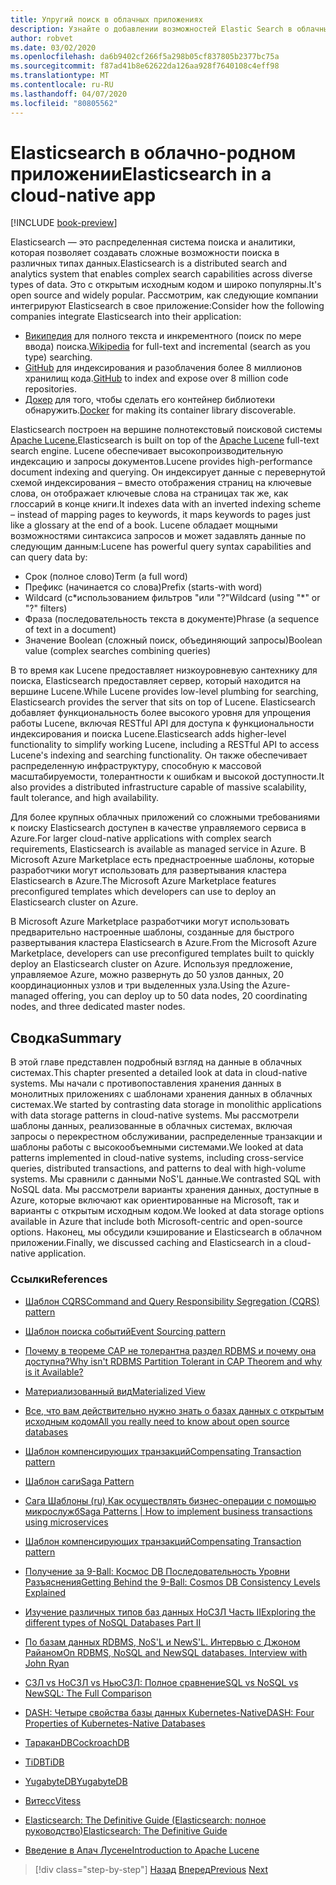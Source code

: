 ```yaml
---
title: Упругий поиск в облачных приложениях
description: Узнайте о добавлении возможностей Elastic Search в облачные приложения.
author: robvet
ms.date: 03/02/2020
ms.openlocfilehash: da6b9402cf266f5a298b05cf837805b2377bc75a
ms.sourcegitcommit: f87ad41b8e62622da126aa928f7640108c4eff98
ms.translationtype: MT
ms.contentlocale: ru-RU
ms.lasthandoff: 04/07/2020
ms.locfileid: "80805562"
---
```

# <a name="elasticsearch-in-a-cloud-native-app"></a><span data-ttu-id="b153b-103">Elasticsearch в облачно-родном приложении</span><span class="sxs-lookup"><span data-stu-id="b153b-103">Elasticsearch in a cloud-native app</span></span>

[!INCLUDE [book-preview](../../../includes/book-preview.md)]

<span data-ttu-id="b153b-104">Elasticsearch — это распределенная система поиска и аналитики, которая позволяет создавать сложные возможности поиска в различных типах данных.</span><span class="sxs-lookup"><span data-stu-id="b153b-104">Elasticsearch is a distributed search and analytics system that enables complex search capabilities across diverse types of data.</span></span> <span data-ttu-id="b153b-105">Это с открытым исходным кодом и широко популярны.</span><span class="sxs-lookup"><span data-stu-id="b153b-105">It's open source and widely popular.</span></span> <span data-ttu-id="b153b-106">Рассмотрим, как следующие компании интегрируют Elasticsearch в свое приложение:</span><span class="sxs-lookup"><span data-stu-id="b153b-106">Consider how the following companies integrate Elasticsearch into their application:</span></span>

- <span data-ttu-id="b153b-107">[Википедия](https://blog.wikimedia.org/2014/01/06/wikimedia-moving-to-elasticsearch/) для полного текста и инкрементного (поиск по мере ввода) поиска.</span><span class="sxs-lookup"><span data-stu-id="b153b-107">[Wikipedia](https://blog.wikimedia.org/2014/01/06/wikimedia-moving-to-elasticsearch/) for full-text and incremental (search as you type) searching.</span></span>
- <span data-ttu-id="b153b-108">[GitHub](https://www.elastic.co/customers/github) для индексирования и разоблачения более 8 миллионов хранилищ кода.</span><span class="sxs-lookup"><span data-stu-id="b153b-108">[GitHub](https://www.elastic.co/customers/github) to index and expose over 8 million code repositories.</span></span>  
- <span data-ttu-id="b153b-109">[Докер](https://www.elastic.co/customers/docker) для того, чтобы сделать его контейнер библиотеки обнаружить.</span><span class="sxs-lookup"><span data-stu-id="b153b-109">[Docker](https://www.elastic.co/customers/docker) for making its container library discoverable.</span></span>

<span data-ttu-id="b153b-110">Elasticsearch построен на вершине полнотекстовый поисковой системы [Apache Lucene.](https://lucene.apache.org/core/)</span><span class="sxs-lookup"><span data-stu-id="b153b-110">Elasticsearch is built on top of the [Apache Lucene](https://lucene.apache.org/core/) full-text search engine.</span></span> <span data-ttu-id="b153b-111">Lucene обеспечивает высокопроизводительную индексацию и запросы документов.</span><span class="sxs-lookup"><span data-stu-id="b153b-111">Lucene provides high-performance document indexing and querying.</span></span> <span data-ttu-id="b153b-112">Он индексирует данные с перевернутой схемой индексирования – вместо отображения страниц на ключевые слова, он отображает ключевые слова на страницах так же, как глоссарий в конце книги.</span><span class="sxs-lookup"><span data-stu-id="b153b-112">It indexes data with an inverted indexing scheme – instead of mapping pages to keywords, it maps keywords to pages just like a glossary at the end of a book.</span></span> <span data-ttu-id="b153b-113">Lucene обладает мощными возможностями синтаксиса запросов и может задавлять данные по следующим данным:</span><span class="sxs-lookup"><span data-stu-id="b153b-113">Lucene has powerful query syntax capabilities and can query data by:</span></span>

- <span data-ttu-id="b153b-114">Срок (полное слово)</span><span class="sxs-lookup"><span data-stu-id="b153b-114">Term (a full word)</span></span>
- <span data-ttu-id="b153b-115">Префикс (начинается со слова)</span><span class="sxs-lookup"><span data-stu-id="b153b-115">Prefix (starts-with word)</span></span>
- <span data-ttu-id="b153b-116">Wildcard (с\*использованием фильтров "или "?"</span><span class="sxs-lookup"><span data-stu-id="b153b-116">Wildcard (using "\*" or "?" filters)</span></span>
- <span data-ttu-id="b153b-117">Фраза (последовательность текста в документе)</span><span class="sxs-lookup"><span data-stu-id="b153b-117">Phrase (a sequence of text in a document)</span></span>
- <span data-ttu-id="b153b-118">Значение Boolean (сложный поиск, объединяющий запросы)</span><span class="sxs-lookup"><span data-stu-id="b153b-118">Boolean value (complex searches combining queries)</span></span>

<span data-ttu-id="b153b-119">В то время как Lucene предоставляет низкоуровневую сантехнику для поиска, Elasticsearch предоставляет сервер, который находится на вершине Lucene.</span><span class="sxs-lookup"><span data-stu-id="b153b-119">While Lucene provides low-level plumbing for searching, Elasticsearch provides the server that sits on top of Lucene.</span></span> <span data-ttu-id="b153b-120">Elasticsearch добавляет функциональность более высокого уровня для упрощения работы Lucene, включая RESTful API для доступа к функциональности индексирования и поиска Lucene.</span><span class="sxs-lookup"><span data-stu-id="b153b-120">Elasticsearch adds higher-level functionality to simplify working Lucene, including a RESTful API to access Lucene's indexing and searching functionality.</span></span> <span data-ttu-id="b153b-121">Он также обеспечивает распределенную инфраструктуру, способную к массовой масштабируемости, толерантности к ошибкам и высокой доступности.</span><span class="sxs-lookup"><span data-stu-id="b153b-121">It also provides a distributed infrastructure capable of massive scalability, fault tolerance, and high availability.</span></span>

<span data-ttu-id="b153b-122">Для более крупных облачных приложений со сложными требованиями к поиску Elasticsearch доступен в качестве управляемого сервиса в Azure.</span><span class="sxs-lookup"><span data-stu-id="b153b-122">For larger cloud-native applications with complex search requirements, Elasticsearch is available as managed service in Azure.</span></span> <span data-ttu-id="b153b-123">В Microsoft Azure Marketplace есть преднастроенные шаблоны, которые разработчики могут использовать для развертывания кластера Elasticsearch в Azure.</span><span class="sxs-lookup"><span data-stu-id="b153b-123">The Microsoft Azure Marketplace features preconfigured templates which developers can use to deploy an Elasticsearch cluster on Azure.</span></span>

<span data-ttu-id="b153b-124">В Microsoft Azure Marketplace разработчики могут использовать предварительно настроенные шаблоны, созданные для быстрого развертывания кластера Elasticsearch в Azure.</span><span class="sxs-lookup"><span data-stu-id="b153b-124">From the Microsoft Azure Marketplace, developers can use preconfigured templates built to quickly deploy an Elasticsearch cluster on Azure.</span></span> <span data-ttu-id="b153b-125">Используя предложение, управляемое Azure, можно развернуть до 50 узлов данных, 20 координационных узлов и три выделенных узла.</span><span class="sxs-lookup"><span data-stu-id="b153b-125">Using the Azure-managed offering, you can deploy up to 50 data nodes, 20 coordinating nodes, and three dedicated master nodes.</span></span>

## <a name="summary"></a><span data-ttu-id="b153b-126">Сводка</span><span class="sxs-lookup"><span data-stu-id="b153b-126">Summary</span></span>

<span data-ttu-id="b153b-127">В этой главе представлен подробный взгляд на данные в облачных системах.</span><span class="sxs-lookup"><span data-stu-id="b153b-127">This chapter presented a detailed look at data in cloud-native systems.</span></span> <span data-ttu-id="b153b-128">Мы начали с противопоставления хранения данных в монолитных приложениях с шаблонами хранения данных в облачных системах.</span><span class="sxs-lookup"><span data-stu-id="b153b-128">We started by contrasting data storage in monolithic applications with data storage patterns in cloud-native systems.</span></span> <span data-ttu-id="b153b-129">Мы рассмотрели шаблоны данных, реализованные в облачных системах, включая запросы о перекрестном обслуживании, распределенные транзакции и шаблоны работы с высокообъемными системами.</span><span class="sxs-lookup"><span data-stu-id="b153b-129">We looked at data patterns implemented in cloud-native systems, including cross-service queries, distributed transactions, and patterns to deal with high-volume systems.</span></span> <span data-ttu-id="b153b-130">Мы сравнили с данными NoS'L данные.</span><span class="sxs-lookup"><span data-stu-id="b153b-130">We contrasted SQL with NoSQL data.</span></span> <span data-ttu-id="b153b-131">Мы рассмотрели варианты хранения данных, доступные в Azure, которые включают как ориентированные на Microsoft, так и варианты с открытым исходным кодом.</span><span class="sxs-lookup"><span data-stu-id="b153b-131">We looked at data storage options available in Azure that include both Microsoft-centric and open-source options.</span></span> <span data-ttu-id="b153b-132">Наконец, мы обсудили кэширование и Elasticsearch в облачном приложении.</span><span class="sxs-lookup"><span data-stu-id="b153b-132">Finally, we discussed caching and Elasticsearch in a cloud-native application.</span></span>

### <a name="references"></a><span data-ttu-id="b153b-133">Ссылки</span><span class="sxs-lookup"><span data-stu-id="b153b-133">References</span></span>

- [<span data-ttu-id="b153b-134">Шаблон CQRS</span><span class="sxs-lookup"><span data-stu-id="b153b-134">Command and Query Responsibility Segregation (CQRS) pattern</span></span>](https://docs.microsoft.com/azure/architecture/patterns/cqrs)

- [<span data-ttu-id="b153b-135">Шаблон поиска событий</span><span class="sxs-lookup"><span data-stu-id="b153b-135">Event Sourcing pattern</span></span>](https://docs.microsoft.com/azure/architecture/patterns/event-sourcing)

- [<span data-ttu-id="b153b-136">Почему в теореме CAP не толерантна раздел RDBMS и почему она доступна?</span><span class="sxs-lookup"><span data-stu-id="b153b-136">Why isn't RDBMS Partition Tolerant in CAP Theorem and why is it Available?</span></span>](https://stackoverflow.com/questions/36404765/why-isnt-rdbms-partition-tolerant-in-cap-theorem-and-why-is-it-available)

- [<span data-ttu-id="b153b-137">Материализованный вид</span><span class="sxs-lookup"><span data-stu-id="b153b-137">Materialized View</span></span>](https://docs.microsoft.com/azure/architecture/patterns/materialized-view)

- [<span data-ttu-id="b153b-138">Все, что вам действительно нужно знать о базах данных с открытым исходным кодом</span><span class="sxs-lookup"><span data-stu-id="b153b-138">All you really need to know about open source databases</span></span>](https://www.ibm.com/blogs/systems/all-you-really-need-to-know-about-open-source-databases/)

- [<span data-ttu-id="b153b-139">Шаблон компенсирующих транзакций</span><span class="sxs-lookup"><span data-stu-id="b153b-139">Compensating Transaction pattern</span></span>](https://docs.microsoft.com/azure/architecture/patterns/compensating-transaction)

- [<span data-ttu-id="b153b-140">Шаблон саги</span><span class="sxs-lookup"><span data-stu-id="b153b-140">Saga Pattern</span></span>](https://microservices.io/patterns/data/saga.html)

- [<span data-ttu-id="b153b-141">Сага Шаблоны (ru) Как осуществлять бизнес-операции с помощью микрослужб</span><span class="sxs-lookup"><span data-stu-id="b153b-141">Saga Patterns | How to implement business transactions using microservices</span></span>](https://blog.couchbase.com/saga-pattern-implement-business-transactions-using-microservices-part/)

- [<span data-ttu-id="b153b-142">Шаблон компенсирующих транзакций</span><span class="sxs-lookup"><span data-stu-id="b153b-142">Compensating Transaction pattern</span></span>](https://docs.microsoft.com/azure/architecture/patterns/compensating-transaction)

- [<span data-ttu-id="b153b-143">Получение за 9-Ball: Космос DB Последовательность Уровни Разъяснения</span><span class="sxs-lookup"><span data-stu-id="b153b-143">Getting Behind the 9-Ball: Cosmos DB Consistency Levels Explained</span></span>](https://blog.jeremylikness.com/blog/2018-03-23_getting-behind-the-9ball-cosmosdb-consistency-levels/)

- [<span data-ttu-id="b153b-144">Изучение различных типов баз данных НоСЗЛ Часть II</span><span class="sxs-lookup"><span data-stu-id="b153b-144">Exploring the different types of NoSQL Databases Part II</span></span>](https://www.3pillarglobal.com/insights/exploring-the-different-types-of-nosql-databases)

- [<span data-ttu-id="b153b-145">По базам данных RDBMS, NoS'L и NewS'L. Интервью с Джоном Райаном</span><span class="sxs-lookup"><span data-stu-id="b153b-145">On RDBMS, NoSQL and NewSQL databases. Interview with John Ryan</span></span>](http://www.odbms.org/blog/2018/03/on-rdbms-nosql-and-newsql-databases-interview-with-john-ryan/)
  
- [<span data-ttu-id="b153b-146">СЗЛ vs НоСЗЛ vs НьюСЗЛ: Полное сравнение</span><span class="sxs-lookup"><span data-stu-id="b153b-146">SQL vs NoSQL vs NewSQL: The Full Comparison</span></span>](https://www.xenonstack.com/blog/sql-vs-nosql-vs-newsql/)

- [<span data-ttu-id="b153b-147">DASH: Четыре свойства базы данных Kubernetes-Native</span><span class="sxs-lookup"><span data-stu-id="b153b-147">DASH: Four Properties of Kubernetes-Native Databases</span></span>](https://thenewstack.io/dash-four-properties-of-kubernetes-native-databases/)

- [<span data-ttu-id="b153b-148">ТараканDB</span><span class="sxs-lookup"><span data-stu-id="b153b-148">CockroachDB</span></span>](https://www.cockroachlabs.com/)

- [<span data-ttu-id="b153b-149">TiDB</span><span class="sxs-lookup"><span data-stu-id="b153b-149">TiDB</span></span>](https://pingcap.com/en/)

- [<span data-ttu-id="b153b-150">YugabyteDB</span><span class="sxs-lookup"><span data-stu-id="b153b-150">YugabyteDB</span></span>](https://www.yugabyte.com/)

- [<span data-ttu-id="b153b-151">Витесс</span><span class="sxs-lookup"><span data-stu-id="b153b-151">Vitess</span></span>](https://vitess.io/)

- [<span data-ttu-id="b153b-152">Elasticsearch: The Definitive Guide (Elasticsearch: полное руководство)</span><span class="sxs-lookup"><span data-stu-id="b153b-152">Elasticsearch: The Definitive Guide</span></span>](http://shop.oreilly.com/product/0636920028505.do)
  
- [<span data-ttu-id="b153b-153">Введение в Апач Лусене</span><span class="sxs-lookup"><span data-stu-id="b153b-153">Introduction to Apache Lucene</span></span>](https://www.baeldung.com/lucene)

>[!div class="step-by-step"]
><span data-ttu-id="b153b-154">[Назад](azure-caching.md)
>[Вперед](resiliency.md)</span><span class="sxs-lookup"><span data-stu-id="b153b-154">[Previous](azure-caching.md)
[Next](resiliency.md)</span></span> <!-- Next Chapter -->
